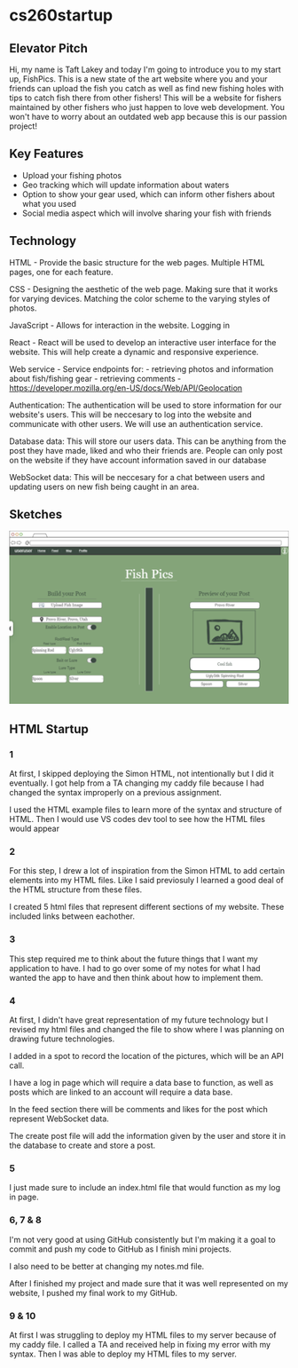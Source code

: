 # cs260startup

## Elevator Pitch

Hi, my name is Taft Lakey and today I'm going to introduce you to my start up, FishPics. This is a new state of the art website where you and your friends can upload the fish you catch as well as find new fishing holes with tips to catch fish there from other fishers! This will be a website for fishers maintained by other fishers who just happen to love web development. You won't have to worry about an outdated web app because this is our passion project!

## Key Features

- Upload your fishing photos
- Geo tracking which will update information about waters
- Option to show your gear used, which can inform other fishers about what you used
- Social media aspect which will involve sharing your fish with friends

## Technology

HTML - Provide the basic structure for the web pages. Multiple HTML pages, one for each feature.

CSS - Designing the aesthetic of the web page. Making sure that it works for varying devices. Matching the color scheme to the varying styles of photos.

JavaScript - Allows for interaction in the website. Logging in

React - React will be used to develop an interactive user interface for the website. This will help create a dynamic and responsive experience.

Web service - Service endpoints for:
    - retrieving photos and information about fish/fishing gear
    - retrieving comments
    - https://developer.mozilla.org/en-US/docs/Web/API/Geolocation

Authentication: The authentication will be used to store information for our website's users. This will be neccesary to log into the website and communicate with other users. We will use an authentication service.

Database data: This will store our users data. This can be anything from the post they have made, liked and who their friends are. People can only post on the website if they have account information saved in our database

WebSocket data: This will be neccesary for a chat between users and updating users on new fish being caught in an area.

## Sketches

![This is an image of the website sketch that I made](fishwebsite(1).png)

## HTML Startup

### 1

At first, I skipped deploying the Simon HTML, not intentionally but I did it eventually. I got help from a TA changing my caddy file because I had changed the syntax improperly on a previous assignment.

I used the HTML example files to learn more of the syntax and structure of HTML. Then I would use VS codes dev tool to see how the HTML files would appear

### 2

For this step, I drew a lot of inspiration from the Simon HTML to add certain elements into my HTML files. Like I said previosuly I learned a good deal of the HTML structure from these files.

I created 5 html files that represent different sections of my website. These included links between eachother.

### 3

This step required me to think about the future things that I want my application to have. I had to go over some of my notes for what I had wanted the app to have and then think about how to implement them.

### 4

At first, I didn't have great representation of my future technology but I revised my html files and changed the file to show where I was planning on drawing future technologies.

I added in a spot to record the location of the pictures, which will be an API call.

I have a log in page which will require a data base to function, as well as posts which are linked to an account will require a data base.

In the feed section there will be comments and likes for the post which represent WebSocket data.

The create post file will add the information given by the user and store it in the database to create and store a post.

### 5

I just made sure to include an index.html file that would function as my log in page.

### 6, 7 & 8

I'm not very good at using GitHub consistently but I'm making it a goal to commit and push my code to GitHub as I finish mini projects.

I also need to be better at changing my notes.md file.

After I finished my project and made sure that it was well represented on my website, I pushed my final work to my GitHub.

### 9 & 10

At first I was struggling to deploy my HTML files to my server because of my caddy file. I called a TA and received help in fixing my error with my syntax. Then I was able to deploy my HTML files to my server. 